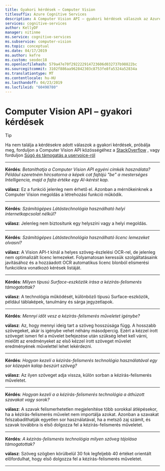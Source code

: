 ```yaml
---
title: Gyakori kérdések – Computer Vision
titlesuffix: Azure Cognitive Services
description: A Computer Vision API – gyakori kérdések válaszok az Azure Cognitive Servicesben.
services: cognitive-services
author: KellyDF
manager: nitinme
ms.service: cognitive-services
ms.subservice: computer-vision
ms.topic: conceptual
ms.date: 04/17/2019
ms.author: kefre
ms.custom: seodec18
ms.openlocfilehash: 579a47e70f292222914723606d032737b98822bc
ms.sourcegitcommit: 3102f886aa962842303c8753fe8fa5324a52834a
ms.translationtype: MT
ms.contentlocale: hu-HU
ms.lasthandoff: 04/23/2019
ms.locfileid: "60498780"
---
```

# <a name="computer-vision-api-frequently-asked-questions"></a>Computer Vision API – gyakori kérdések

> [!TIP]
> Ha nem találja a kérdésekre adott válaszok a gyakori kérdések, próbálja meg, forduljon a Computer Vision API közösségéhez a [StackOverflow](https://stackoverflow.com/questions/tagged/project-oxford+or+microsoft-cognitive) , vagy forduljon [Súgó és támogatás a uservoice-ról](https://cognitive.uservoice.com/)

-----

**Kérdés**: *Betaníthatja a Computer Vision API egyéni címkék használata?  Például szeretném hírcsatorna a képek cat fajtájú "be" a mesterséges Intelligencia, majd a fajta értéke egy AI-kérést kap.*

**válasz**: Ez a funkció jelenleg nem érhető el. Azonban a mérnökeinknek a Computer Vision megoldás a létrehozási funkció működik.

-----

**Kérdés**: *Számítógépes Látástechnológia használható helyi internetkapcsolat nélkül?*

**válasz**: Jelenleg nem biztosítunk egy helyszíni vagy a helyi megoldás.

-----

**Kérdés**: *Számítógépes Látástechnológia használható licenc lemezeket olvasni?*

**válasz**: A Vision API-t kínál a helyes szöveg-észlelési OCR-rel, de jelenleg nem optimalizált licenc lemezeket. Folyamatosan keressük szolgáltatásaink javításához és a hozzáadott OCR automatikus licenc blonból elismerési funkciókra vonatkozó kérések listáját.

-----

**Kérdés**: *Milyen típusú Surface-eszközök írása a kézírás-felismerés támogatottak?*

**válasz**: A technológia működését, különböző típusú Surface-eszközök, például táblaképek, tanulmány és sárga jegyzetlapok.

-----

**Kérdés**: *Mennyi időt vesz a kézírás-felismerés műveletet igénybe?*

**válasz**: Az, hogy mennyi ideig tart a szöveg hosszúsága függ. A hosszabb szövegeket, akár is igénybe vehet néhány másodpercig. Ezért a kézzel írott szöveget ismeri fel a művelet befejezése után szükség lehet kell várni, mielőtt az eredményeket az első kézzel írott szöveget művelet eredményének művelettel lehet lekérdezni.

-----

**Kérdés**: *Hogyan kezeli a kézírás-felismerés technológia használatával egy sor közepén kalap beszúrt szöveg?*

**válasz**: Az ilyen szöveget adja vissza, külön sorban a kézírás-felismerés műveletet.

-----

**Kérdés**: *Hogyan kezeli a a kézírás-felismerés technológia a áthúzott szavakat vagy sorok?*

**válasz**: A szavak felismerhetetlen megjelenítése több sorokkal átlépésekor, ha a kézírás-felismerés művelet nem importálja azokat. Azonban a szavakat felszabadíthatják egyetlen sor használatával, ha a metsző zaj számít, és szavak továbbra is első dolgozza fel a kézírás-felismerés műveletet.

-----

**Kérdés**: *A kézírás-felismerés technológia milyen szöveg tájolása támogatottak?*

**válasz**: Szöveg szögben körülbelül 30 fok legfeljebb 40 értéket orientált előfordulhat, hogy első dolgozza fel a kézírás-felismerés műveletet.

-----
